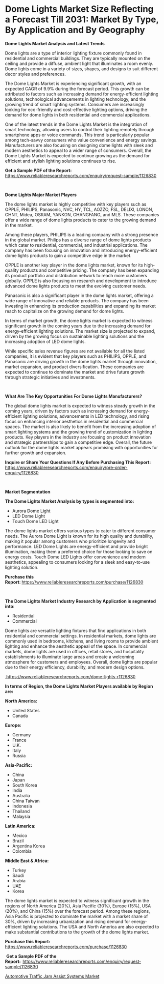 <p><h1>Dome Lights Market Size Reflecting a Forecast Till 2031: Market By Type, By Application and By Geography</h1></p><p><strong>Dome Lights Market Analysis and Latest Trends</strong></p>
<p><p>Dome lights are a type of interior lighting fixture commonly found in residential and commercial buildings. They are typically mounted on the ceiling and provide a diffuse, ambient light that illuminates a room evenly. Dome lights come in a variety of sizes, shapes, and designs to suit different decor styles and preferences.</p><p>The Dome Lights Market is experiencing significant growth, with an expected CAGR of 9.9% during the forecast period. This growth can be attributed to factors such as increasing demand for energy-efficient lighting solutions, technological advancements in lighting technology, and the growing trend of smart lighting systems. Consumers are increasingly looking for eco-friendly and cost-effective lighting options, driving the demand for dome lights in both residential and commercial applications.</p><p>One of the latest trends in the Dome Lights Market is the integration of smart technology, allowing users to control their lighting remotely through smartphone apps or voice commands. This trend is particularly popular among tech-savvy consumers who value convenience and energy savings. Manufacturers are also focusing on designing dome lights with sleek and modern aesthetics to appeal to a wider range of consumers. Overall, the Dome Lights Market is expected to continue growing as the demand for efficient and stylish lighting solutions continues to rise.</p></p>
<p><strong>Get a Sample PDF of the Report:&nbsp;</strong> <a href="https://www.reliableresearchreports.com/enquiry/request-sample/1126830">https://www.reliableresearchreports.com/enquiry/request-sample/1126830</a></p>
<p>&nbsp;</p>
<p><strong>Dome Lights Major Market Players</strong></p>
<p><p>The dome lights market is highly competitive with key players such as OPPLE, PHILIPS, Panasonic, NVC, HY, TCL, AOZZO, FSL, DELIXI, LONON, CHNT, Midea, OSRAM, YANKON, CHANGFANG, and MLS. These companies offer a wide range of dome lights products to cater to the growing demand in the market.</p><p>Among these players, PHILIPS is a leading company with a strong presence in the global market. Philips has a diverse range of dome lights products which cater to residential, commercial, and industrial applications. The company has been focusing on innovation and introducing energy-efficient dome lights products to gain a competitive edge in the market.</p><p>OPPLE is another key player in the dome lights market, known for its high-quality products and competitive pricing. The company has been expanding its product portfolio and distribution network to reach more customers globally. OPPLE is also focusing on research and development to introduce advanced dome lights products to meet the evolving customer needs.</p><p>Panasonic is also a significant player in the dome lights market, offering a wide range of innovative and reliable products. The company has been investing in enhancing its production capabilities and expanding its market reach to capitalize on the growing demand for dome lights.</p><p>In terms of market growth, the dome lights market is expected to witness significant growth in the coming years due to the increasing demand for energy-efficient lighting solutions. The market size is projected to expand, driven by the growing focus on sustainable lighting solutions and the increasing adoption of LED dome lights.</p><p>While specific sales revenue figures are not available for all the listed companies, it is evident that key players such as PHILIPS, OPPLE, and Panasonic are driving growth in the dome lights market through innovation, market expansion, and product diversification. These companies are expected to continue to dominate the market and drive future growth through strategic initiatives and investments.</p></p>
<p>&nbsp;</p>
<p><strong>What Are The Key Opportunities For Dome Lights Manufacturers?</strong></p>
<p><p>The global dome lights market is expected to witness steady growth in the coming years, driven by factors such as increasing demand for energy-efficient lighting solutions, advancements in LED technology, and rising focus on enhancing interior aesthetics in residential and commercial spaces. The market is also likely to benefit from the increasing adoption of smart lighting systems and the growing trend of customization in lighting products. Key players in the industry are focusing on product innovation and strategic partnerships to gain a competitive edge. Overall, the future outlook for the dome lights market appears promising with opportunities for further growth and expansion.</p></p>
<p><strong>Inquire or Share Your Questions If Any Before Purchasing This Report:</strong> <a href="https://www.reliableresearchreports.com/enquiry/pre-order-enquiry/1126830">https://www.reliableresearchreports.com/enquiry/pre-order-enquiry/1126830</a></p>
<p>&nbsp;</p>
<p><strong>Market Segmentation</strong></p>
<p><strong>The Dome Lights Market Analysis by types is segmented into:</strong></p>
<p><ul><li>Aurora Dome Light</li><li>LED Dome Light</li><li>Touch Dome LED Light</li></ul></p>
<p><p>The dome lights market offers various types to cater to different consumer needs. The Aurora Dome Light is known for its high quality and durability, making it popular among customers who prioritize longevity and performance. LED Dome Lights are energy-efficient and provide bright illumination, making them a preferred choice for those looking to save on energy costs. Touch Dome LED Lights offer convenience and modern aesthetics, appealing to consumers looking for a sleek and easy-to-use lighting solution.</p></p>
<p><strong>Purchase this Report:&nbsp;</strong><a href="https://www.reliableresearchreports.com/purchase/1126830">https://www.reliableresearchreports.com/purchase/1126830</a></p>
<p>&nbsp;</p>
<p><strong>The Dome Lights Market Industry Research by Application is segmented into:</strong></p>
<p><ul><li>Residential</li><li>Commercial</li></ul></p>
<p><p>Dome lights are versatile lighting fixtures that find applications in both residential and commercial settings. In residential markets, dome lights are commonly used in bedrooms, kitchens, and living rooms to provide ambient lighting and enhance the aesthetic appeal of the space. In commercial markets, dome lights are used in offices, retail stores, and hospitality establishments to illuminate large areas and create a welcoming atmosphere for customers and employees. Overall, dome lights are popular due to their energy efficiency, durability, and modern design options.</p></p>
<p><a href="https://www.reliableresearchreports.com/dome-lights-r1126830">&nbsp;https://www.reliableresearchreports.com/dome-lights-r1126830</a></p>
<p><strong>In terms of Region, the Dome Lights Market Players available by Region are:</strong></p>
<p>
    <p> <strong> North America: </strong>
        <ul>
            <li>United States</li>
            <li>Canada</li>
        </ul>
        </p> 
    <p> <strong> Europe: </strong>
        <ul>
            <li>Germany</li>
            <li>France</li>
            <li>U.K.</li>
            <li>Italy</li>
            <li>Russia</li>
        </ul>
        </p> 
    <p> <strong> Asia-Pacific: </strong>
        <ul>
            <li>China</li>
            <li>Japan</li>
            <li>South Korea</li>
            <li>India</li>
            <li>Australia</li>
            <li>China Taiwan</li>
            <li>Indonesia</li>
            <li>Thailand</li>
            <li>Malaysia</li>
        </ul>
        </p> 
    <p> <strong> Latin America: </strong>
        <ul>
            <li>Mexico</li>
            <li>Brazil</li>
            <li>Argentina Korea</li>
            <li>Colombia</li>
        </ul>
        </p> 
    <p> <strong> Middle East & Africa: </strong>
        <ul>
            <li>Turkey</li>
            <li>Saudi</li>
            <li>Arabia</li>
            <li>UAE</li>
            <li>Korea</li>
        </ul>
    </p>
    </p>
<p><p>The dome lights market is expected to witness significant growth in the regions of North America (20%), Asia Pacific (30%), Europe (15%), USA (20%), and China (15%) over the forecast period. Among these regions, Asia Pacific is projected to dominate the market with a market share of 30%, driven by increasing urbanization and rising demand for energy-efficient lighting solutions. The USA and North America are also expected to make substantial contributions to the growth of the dome lights market.</p></p>
<p><strong>Purchase this Report: </strong><a href="https://www.reliableresearchreports.com/purchase/1126830">https://www.reliableresearchreports.com/purchase/1126830</a></p>
<p>&nbsp;<strong>Get a Sample PDF of the Report:&nbsp;&nbsp;</strong><a href="https://www.reliableresearchreports.com/enquiry/request-sample/1126830">https://www.reliableresearchreports.com/enquiry/request-sample/1126830</a></p>
<p><strong></strong></p>
<p><p><a href="https://view.publitas.com/reportprime-1/automotive-traffic-jam-assist-systems-market-a-global-and-regional-analysis-focus-on-region-country-level-analysis-and-competitive-landscape/">Automotive Traffic Jam Assist Systems Market</a></p></p>